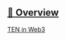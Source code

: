 ## [📄️<!-- --> <!-- -->Overview](/docs/introduction/overview.md)

[TEN in Web3](/docs/introduction/overview.md)
